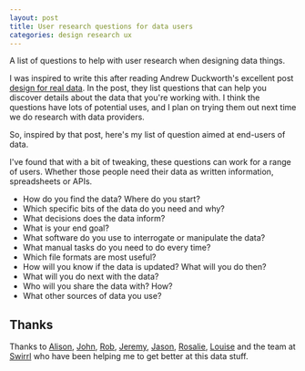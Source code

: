 ```yaml
---
layout: post
title: User research questions for data users
categories: design research ux
---
```


<p class="lede">A list of questions to help with user research when designing data things.</p>

I was inspired to write this after reading Andrew Duckworth's excellent post [design for real data](https://grillopress.github.io/2019/12/05/design-for-real-data.html). In the post, they list questions that can help you discover details about the data that you're working with. I think the questions have lots of potential uses, and I plan on trying them out next time we do research with data providers.

So, inspired by that post, here's my list of question aimed at end-users of data. 

I've found that with a bit of tweaking, these questions can work for a range of users. Whether those people need their data as written information, spreadsheets or APIs.

- How do you find the data? Where do you start?
- Which specific bits of the data do you need and why?
- What decisions does the data inform?
- What is your end goal?
- What software do you use to interrogate or manipulate the data?
- What manual tasks do you need to do every time?
- Which file formats are most useful?
- How will you know if the data is updated? What will you do then?
- What will you do next with the data?
- Who will you share the data with? How?
- What other sources of data you use?

## Thanks

Thanks to [Alison](https://twitter.com/AldaviesAlison), [John](https://mobile.twitter.com/johnlewisons), [Rob](https://twitter.com/robchamberspfc), [Jeremy](https://twitter.com/jeremyhhy), [Jason](https://twitter.com/AgileTimelord), [Rosalie](https://twitter.com/RosalieMarshall), [Louise](https://twitter.com/Loup73) and the team at [Swirrl](https://www.swirrl.com/) who have been helping me to get better at this data stuff.